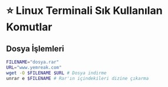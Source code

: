 # ⭐ Linux Terminali Sık Kullanılan Komutlar 

## Dosya İşlemleri

```sh
FILENAME="dosya.rar"
URL="www.yemreak.com"
wget -O $FILENAME $URL # Dosya indirme
unrar e $FILENAME # Rar'ın içindekileri dizine çıkarma
```
